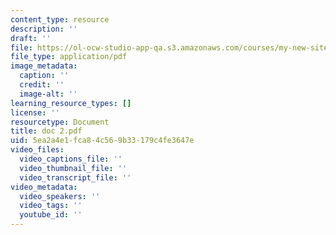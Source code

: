 ```yaml
---
content_type: resource
description: ''
draft: ''
file: https://ol-ocw-studio-app-qa.s3.amazonaws.com/courses/my-new-site/doc-2.pdf
file_type: application/pdf
image_metadata:
  caption: ''
  credit: ''
  image-alt: ''
learning_resource_types: []
license: ''
resourcetype: Document
title: doc 2.pdf
uid: 5ea2a4e1-fca8-4c56-9b33-179c4fe3647e
video_files:
  video_captions_file: ''
  video_thumbnail_file: ''
  video_transcript_file: ''
video_metadata:
  video_speakers: ''
  video_tags: ''
  youtube_id: ''
---
```

